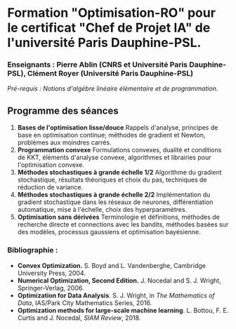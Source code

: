 # Formation "Optimisation-RO" pour le certificat "Chef de Projet IA" de l'université Paris Dauphine-PSL.

### Enseignants : Pierre Ablin (CNRS et Université Paris Dauphine-PSL), Clément Royer (Université Paris Dauphine-PSL)

*Pré-requis :  Notions d'algèbre linéaire élémentaire et de programmation.*
 

## Programme des séances

1. **Bases de l'optimisation lisse/douce** Rappels d'analyse, principes de base en optimisation continue; méthodes de gradient et Newton, problèmes aux moindres carrés.
2. **Programmation convexe** Formulations convexes, dualité et conditions de KKT, éléments d'analyse convexe, algorithmes et librairies pour l'optimisation convexe.
3. **Méthodes stochastiques à grande échelle 1/2** Algorithme du gradient stochastique, résultats théoriques et choix du pas, techniques de réduction de variance.
4. **Méthodes stochastiques à grande échelle 2/2** Implémentation du gradient stochastique dans les réseaux de neurones, différentiation automatique, mise à l'échelle, choix des hyperparamètres.
5. **Optimisation sans dérivées** Terminologie et définitions, méthodes de recherche directe et connections avec les bandits, méthodes basées sur des modèles, processus gaussiens et optimisation bayésienne.


### Bibliographie :

- **Convex Optimization.** S. Boyd and L. Vandenberghe, Cambridge University Press, 2004.
- **Numerical Optimization, Second Edition.** J. Nocedal and S. J. Wright, Springer-Verlag, 2006.
- **Optimization for Data Analysis**. S. J. Wright, in *The Mathematics of Data*, IAS/Park City Mathematics Series, 2016.
- **Optimization methods for large-scale machine learning**. L. Bottou, F. E. Curtis and J. Nocedal, *SIAM Review*, 2018.
